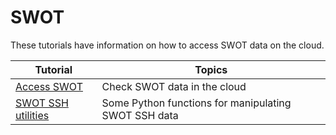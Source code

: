 # SWOT

These tutorials have information on how to access SWOT data on the cloud.

| Tutorial | Topics |
| -  | - |
| [Access SWOT](SWOT/swot_direct_s3.ipynb) | Check SWOT data in the cloud |
| [SWOT SSH utilities](SWOT/swot_ssh_functions.ipynb) | Some Python functions for manipulating SWOT SSH data |
